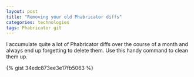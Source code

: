 ```yaml
---
layout: post
title: "Removing your old Phabricator diffs"
categories: technologies
tags: Phabricator git
---
```


I accumulate quite a lot of Phabricator diffs over the course of a month and always end up forgetting to delete them.
Use this handy command to clean them up.

{% gist 34edc873ee3e17fb5063 %}
